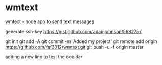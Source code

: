 # wmtext
wmtext - node app to send text messages

generate ssh-key https://gist.github.com/adamjohnson/5682757

git init
git add -A
git commit -m 'Added my project'
git remote add origin https://github.com/faf3012/wmtext.git
git push -u -f origin master

adding a new line to test the doo dar